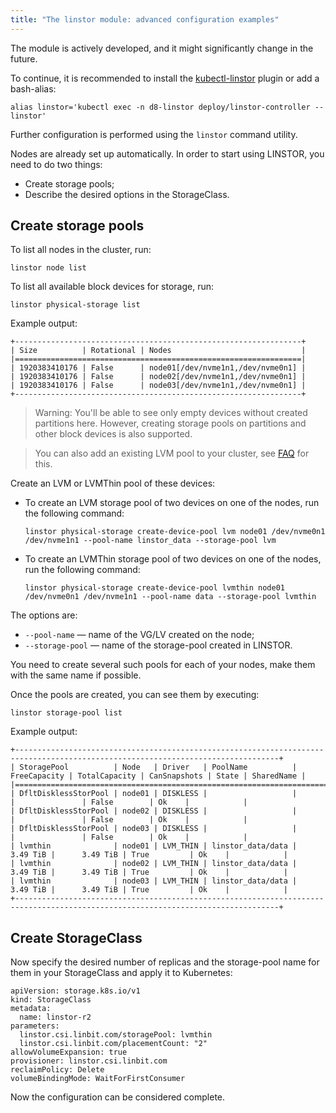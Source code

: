 ```yaml
---
title: "The linstor module: advanced configuration examples"
---
```


<div class="docs__information warning active">
The module is actively developed, and it might significantly change in the future.
</div>

To continue, it is recommended to install the [kubectl-linstor](https://github.com/piraeusdatastore/kubectl-linstor) plugin or add a bash-alias:

```shell
alias linstor='kubectl exec -n d8-linstor deploy/linstor-controller -- linstor'
```

Further configuration is performed using the `linstor` command utility.

Nodes are already set up automatically. In order to start using LINSTOR, you need to do two things: 

- Create storage pools;
- Describe the desired options in the StorageClass. 

## Create storage pools

To list all nodes in the cluster, run:
```shell
linstor node list
```

To list all available block devices for storage, run:
```shell
linstor physical-storage list
```

Example output:

```
+----------------------------------------------------------------+
| Size          | Rotational | Nodes                             |
|================================================================|
| 1920383410176 | False      | node01[/dev/nvme1n1,/dev/nvme0n1] |
| 1920383410176 | False      | node02[/dev/nvme1n1,/dev/nvme0n1] |
| 1920383410176 | False      | node03[/dev/nvme1n1,/dev/nvme0n1] |
+----------------------------------------------------------------+
```

> Warning: You'll be able to see only empty devices without created partitions here.
> However, creating storage pools on partitions and other block devices is also supported.

> You can also add an existing LVM pool to your cluster, see [FAQ](faq.html#how-to-add-existing-lvm-or-lvmthin-pool) for this.

Create an LVM or LVMThin pool of these devices:

- To create an LVM storage pool of two devices on one of the nodes, run the following command: 

  ```shell
  linstor physical-storage create-device-pool lvm node01 /dev/nvme0n1 /dev/nvme1n1 --pool-name linstor_data --storage-pool lvm
  ```
  
- To create an LVMThin storage pool of two devices on one of the nodes, run the following command: 

  ```shell
  linstor physical-storage create-device-pool lvmthin node01 /dev/nvme0n1 /dev/nvme1n1 --pool-name data --storage-pool lvmthin
  ```

The options are:
- `--pool-name` — name of the VG/LV created on the node;
- `--storage-pool` — name of the storage-pool created in LINSTOR. 

You need to create several such pools for each of your nodes, make them with the same name if possible.

Once the pools are created, you can see them by executing: 

```shell
linstor storage-pool list
```

Example output:

```
+---------------------------------------------------------------------------------------------------------------------------------+
| StoragePool          | Node   | Driver   | PoolName          | FreeCapacity | TotalCapacity | CanSnapshots | State | SharedName |
|=================================================================================================================================|
| DfltDisklessStorPool | node01 | DISKLESS |                   |              |               | False        | Ok    |            |
| DfltDisklessStorPool | node02 | DISKLESS |                   |              |               | False        | Ok    |            |
| DfltDisklessStorPool | node03 | DISKLESS |                   |              |               | False        | Ok    |            |
| lvmthin              | node01 | LVM_THIN | linstor_data/data |     3.49 TiB |      3.49 TiB | True         | Ok    |            |
| lvmthin              | node02 | LVM_THIN | linstor_data/data |     3.49 TiB |      3.49 TiB | True         | Ok    |            |
| lvmthin              | node03 | LVM_THIN | linstor_data/data |     3.49 TiB |      3.49 TiB | True         | Ok    |            |
+---------------------------------------------------------------------------------------------------------------------------------+
```

## Create StorageClass

Now specify the desired number of replicas and the storage-pool name for them in your StorageClass and apply it to Kubernetes:

```
apiVersion: storage.k8s.io/v1
kind: StorageClass
metadata:
  name: linstor-r2
parameters:
  linstor.csi.linbit.com/storagePool: lvmthin
  linstor.csi.linbit.com/placementCount: "2"
allowVolumeExpansion: true
provisioner: linstor.csi.linbit.com
reclaimPolicy: Delete
volumeBindingMode: WaitForFirstConsumer
```

Now the configuration can be considered complete.
